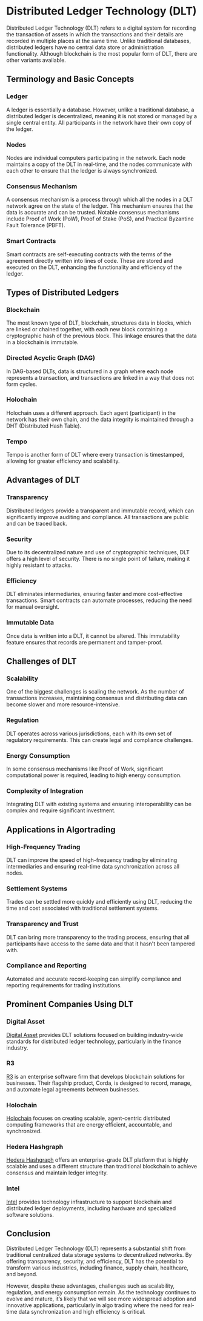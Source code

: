 # Distributed Ledger Technology (DLT)

Distributed Ledger Technology (DLT) refers to a digital system for recording the transaction of assets in which the transactions and their details are recorded in multiple places at the same time. Unlike traditional databases, distributed ledgers have no central data store or administration functionality. Although blockchain is the most popular form of DLT, there are other variants available.

## Terminology and Basic Concepts

### Ledger
A ledger is essentially a database. However, unlike a traditional database, a distributed ledger is decentralized, meaning it is not stored or managed by a single central entity. All participants in the network have their own copy of the ledger.

### Nodes
Nodes are individual computers participating in the network. Each node maintains a copy of the DLT in real-time, and the nodes communicate with each other to ensure that the ledger is always synchronized.

### Consensus Mechanism
A consensus mechanism is a process through which all the nodes in a DLT network agree on the state of the ledger. This mechanism ensures that the data is accurate and can be trusted. Notable consensus mechanisms include Proof of Work (PoW), Proof of Stake (PoS), and Practical Byzantine Fault Tolerance (PBFT).

### Smart Contracts
Smart contracts are self-executing contracts with the terms of the agreement directly written into lines of code. These are stored and executed on the DLT, enhancing the functionality and efficiency of the ledger.

## Types of Distributed Ledgers

### Blockchain
The most known type of DLT, blockchain, structures data in blocks, which are linked or chained together, with each new block containing a cryptographic hash of the previous block. This linkage ensures that the data in a blockchain is immutable.

### Directed Acyclic Graph (DAG)
In DAG-based DLTs, data is structured in a graph where each node represents a transaction, and transactions are linked in a way that does not form cycles.

### Holochain
Holochain uses a different approach. Each agent (participant) in the network has their own chain, and the data integrity is maintained through a DHT (Distributed Hash Table).

### Tempo
Tempo is another form of DLT where every transaction is timestamped, allowing for greater efficiency and scalability.

## Advantages of DLT

### Transparency
Distributed ledgers provide a transparent and immutable record, which can significantly improve auditing and compliance. All transactions are public and can be traced back.

### Security
Due to its decentralized nature and use of cryptographic techniques, DLT offers a high level of security. There is no single point of failure, making it highly resistant to attacks.

### Efficiency
DLT eliminates intermediaries, ensuring faster and more cost-effective transactions. Smart contracts can automate processes, reducing the need for manual oversight.

### Immutable Data
Once data is written into a DLT, it cannot be altered. This immutability feature ensures that records are permanent and tamper-proof.

## Challenges of DLT

### Scalability
One of the biggest challenges is scaling the network. As the number of transactions increases, maintaining consensus and distributing data can become slower and more resource-intensive.

### Regulation
DLT operates across various jurisdictions, each with its own set of regulatory requirements. This can create legal and compliance challenges.

### Energy Consumption
In some consensus mechanisms like Proof of Work, significant computational power is required, leading to high energy consumption.

### Complexity of Integration
Integrating DLT with existing systems and ensuring interoperability can be complex and require significant investment.

## Applications in Algortrading

### High-Frequency Trading
DLT can improve the speed of high-frequency trading by eliminating intermediaries and ensuring real-time data synchronization across all nodes.

### Settlement Systems
Trades can be settled more quickly and efficiently using DLT, reducing the time and cost associated with traditional settlement systems.

### Transparency and Trust
DLT can bring more transparency to the trading process, ensuring that all participants have access to the same data and that it hasn't been tampered with.

### Compliance and Reporting
Automated and accurate record-keeping can simplify compliance and reporting requirements for trading institutions.

## Prominent Companies Using DLT

### Digital Asset
[Digital Asset](https://www.digitalasset.com) provides DLT solutions focused on building industry-wide standards for distributed ledger technology, particularly in the finance industry.

### R3
[R3](https://www.r3.com) is an enterprise software firm that develops blockchain solutions for businesses. Their flagship product, Corda, is designed to record, manage, and automate legal agreements between businesses.

### Holochain
[Holochain](https://holochain.org) focuses on creating scalable, agent-centric distributed computing frameworks that are energy efficient, accountable, and synchronized.

### Hedera Hashgraph
[Hedera Hashgraph](https://hedera.com) offers an enterprise-grade DLT platform that is highly scalable and uses a different structure than traditional blockchain to achieve consensus and maintain ledger integrity.

### Intel
[Intel](https://www.intel.com) provides technology infrastructure to support blockchain and distributed ledger deployments, including hardware and specialized software solutions.

## Conclusion

Distributed Ledger Technology (DLT) represents a substantial shift from traditional centralized data storage systems to decentralized networks. By offering transparency, security, and efficiency, DLT has the potential to transform various industries, including finance, supply chain, healthcare, and beyond.

However, despite these advantages, challenges such as scalability, regulation, and energy consumption remain. As the technology continues to evolve and mature, it’s likely that we will see more widespread adoption and innovative applications, particularly in algo trading where the need for real-time data synchronization and high efficiency is critical.
